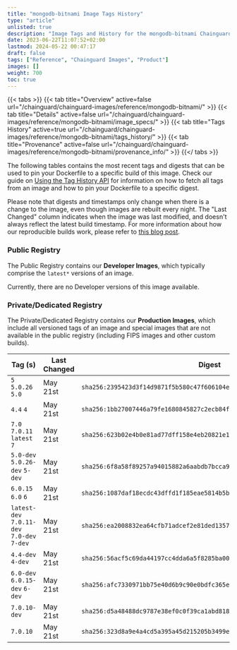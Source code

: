 ```yaml
---
title: "mongodb-bitnami Image Tags History"
type: "article"
unlisted: true
description: "Image Tags and History for the mongodb-bitnami Chainguard Image"
date: 2023-06-22T11:07:52+02:00
lastmod: 2024-05-22 00:47:17
draft: false
tags: ["Reference", "Chainguard Images", "Product"]
images: []
weight: 700
toc: true
---
```


{{< tabs >}}
{{< tab title="Overview" active=false url="/chainguard/chainguard-images/reference/mongodb-bitnami/" >}}
{{< tab title="Details" active=false url="/chainguard/chainguard-images/reference/mongodb-bitnami/image_specs/" >}}
{{< tab title="Tags History" active=true url="/chainguard/chainguard-images/reference/mongodb-bitnami/tags_history/" >}}
{{< tab title="Provenance" active=false url="/chainguard/chainguard-images/reference/mongodb-bitnami/provenance_info/" >}}
{{</ tabs >}}

The following tables contains the most recent tags and digests that can be used to pin your Dockerfile to a specific build of this image. Check our guide on [Using the Tag History API](/chainguard/chainguard-images/using-the-tag-history-api/) for information on how to fetch all tags from an image and how to pin your Dockerfile to a specific digest.

Please note that digests and timestamps only change when there is a change to the image, even though images are rebuilt every night. The "Last Changed" column indicates when the image was last modified, and doesn't always reflect the latest build timestamp. For more information about how our reproducible builds work, please refer to [this blog post](https://www.chainguard.dev/unchained/reproducing-chainguards-reproducible-image-builds).

### Public Registry
The Public Registry contains our **Developer Images**, which typically comprise the `latest*` versions of an image.

Currently, there are no Developer versions of this image available.

### Private/Dedicated Registry
The Private/Dedicated Registry contains our **Production Images**, which include all versioned tags of an image and special images that are not available in the public registry (including FIPS images and other custom builds).

| Tag (s)                                      | Last Changed | Digest                                                                    |
|----------------------------------------------|--------------|---------------------------------------------------------------------------|
|  `5` `5.0.26` `5.0`                          | May 21st     | `sha256:2395423d3f14d9871f5b580c47f606104e6ce5d07a946007dc7be582d1bf2310` |
|  `4.4` `4`                                   | May 21st     | `sha256:1bb27007446a79fe1680845827c2ecb84f18d3c51b4e38ebebd9e10daa6ece04` |
|  `7.0` `7.0.11` `latest` `7`                 | May 21st     | `sha256:623b02e4b0e81ad77dff158e4eb20821e107a73af4f27ce0e36030fcdbdbb05b` |
|  `5.0-dev` `5.0.26-dev` `5-dev`              | May 21st     | `sha256:6f8a58f89257a94015882a6aabdb7bcca961cbc2c9ef73acece9de1ee75e3201` |
|  `6.0.15` `6.0` `6`                          | May 21st     | `sha256:1087daf18ecdc43dffd1f185eae5814b5bf3ed24b20fc8a3269614e17cb67f79` |
|  `latest-dev` `7.0.11-dev` `7.0-dev` `7-dev` | May 21st     | `sha256:ea2008832ea64cfb71adcef2e81ded13570f72c4bd6b99e865cc99f298626e27` |
|  `4.4-dev` `4-dev`                           | May 21st     | `sha256:56acf5c69da44197cc4dda6a5f8285ba00eb3b495339d5c2325745646396f634` |
|  `6.0-dev` `6.0.15-dev` `6-dev`              | May 21st     | `sha256:afc7330971bb75e40d6b9c90e0bdfc365e37f7ad3a2b1c2acf28d1d2cbb376f3` |
|  `7.0.10-dev`                                | May 21st     | `sha256:d5a48488dc9787e38ef0c0f39ca1abd8184f1b0c9118796bc6e70501278691dc` |
|  `7.0.10`                                    | May 21st     | `sha256:323d8a9e4a4cd5a395a45d215205b3499e2ae2ef56ece7f9992e0d21888a9ac7` |


